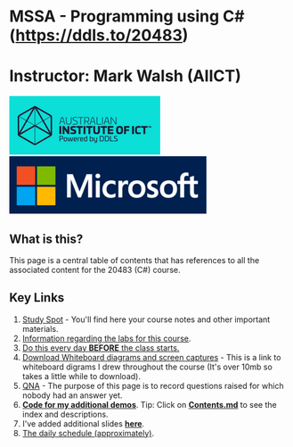# MSSA - Programming using C# (https://ddls.to/20483)
# Instructor: Mark Walsh (AIICT)


![](Images/AIICT.png)
![](Images/Microsoft.png)
## What is this?
This page is a central table of contents that has references to all the associated content for the 20483 (C#) course.

## Key Links
1. [Study Spot](https://www.studyspot.com.au/course/view.php?id=396) - You'll find here your course notes and other important materials.
2. [Information regarding the labs for this course](Documents/Labs.md).
3. [Do this every day **BEFORE** the class starts.](Documents/EverydaySetup.md)
4. [Download Whiteboard diagrams and screen captures](https://github.com/Mark-AIICT/CAD-2/raw/main/Documents/WhiteboardDiagrams/WhiteboardDiagrams.pdf) - This is a link to whiteboard digrams I drew throughout the course (It's over 10mb so takes a little while to download).
5. [QNA](https://mwddls.sharepoint.com/:w:/s/LP/Efygw1txaDNJlKTTwJU1yfABjT93OPlTu9oOL2zrxyjxiQ?e=CqW2Zp) - The purpose of this page is to record questions raised for which nobody had an answer yet.
6. [**Code for my additional demos**](MarksCode/). Tip: Click on [**Contents.md**](MarksCode/Contents.md) to see the index and descriptions.
7. I've added additional slides [**here**](Documents/ReviewSlides/).
8. [The daily schedule (approximately)](https://github.com/ddls-mark/emu-beak/blob/main/Documents/CAD-Learning-Plan.md).
